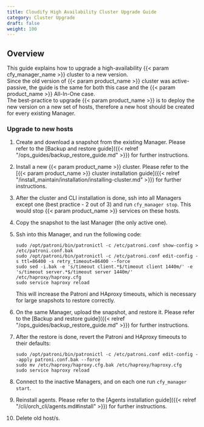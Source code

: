 ```yaml
---
title: Cloudify High Availability Cluster Upgrade Guide
category: Cluster Upgrade
draft: false
weight: 100
---
```

## Overview

This guide explains how to upgrade a high-availability {{< param cfy_manager_name >}} cluster to a new version.<br>
Since the old version of {{< param product_name >}} cluster was active-passive, the guide is the same for both this case and the {{< param product_name >}} All-In-One case.<br>
The best-practice to upgrade {{< param product_name >}} is to deploy the new version on a new set of hosts, therefore a new host should be created for every existing Manager.

### Upgrade to new hosts

1.  Create and download a snapshot from the existing Manager. Please refer to the [Backup and restore guide]({{< relref "/ops_guides/backup_restore_guide.md" >}}) for further instructions.
1.  Install a new {{< param product_name >}} cluster. Please refer to the [{{< param product_name >}} cluster installation guide]({{< relref "/install_maintain/installation/installing-cluster.md" >}}) for further instructions.
1.  After the cluster and CLI installation is done, ssh into all Managers except one (best practice - 2 out of 3) and run `cfy_manager stop`. This would stop {{< param product_name >}} services on these hosts.
1.  Copy the snapshot to the last Manager (the only active one).
1.  Ssh into this Manager, and run the following code:

        sudo /opt/patroni/bin/patronictl -c /etc/patroni.conf show-config > /etc/patroni.conf.bak
        sudo /opt/patroni/bin/patronictl -c /etc/patroni.conf edit-config -s ttl=86400 -s retry_timeout=86400 --force
        sudo sed -i.bak -e 's/timeout client.*$/timeout client 1440m/' -e 's/timeout server.*$/timeout server 1440m/' /etc/haproxy/haproxy.cfg
        sudo service haproxy reload

    This will increase the Patroni and HAproxy timeouts, which is necessary for large snapshots to restore correctly.
1.  On the same Manager, upload the snapshot, and restore it. Please refer to the [Backup and restore guide]({{< relref "/ops_guides/backup_restore_guide.md" >}}) for further instructions.
1.  After the restore is done, revert the Patroni and HAproxy timeouts to their defaults:

        sudo /opt/patroni/bin/patronictl -c /etc/patroni.conf edit-config --apply patroni.conf.bak --force
        sudo mv /etc/haproxy/haproxy.cfg.bak /etc/haproxy/haproxy.cfg
        sudo service haproxy reload

1.  Connect to the inactive Managers, and on each one run `cfy_manager start`.
1.  Reinstall agents. Please refer to the [Agents installation guide]({{< relref "/cli/orch_cli/agents.md#install" >}}) for further instructions.
1.  Delete old host/s.

